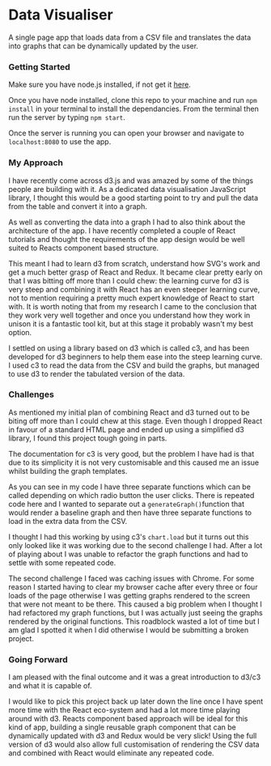 # Data Visualiser

A single page app that loads data from a CSV file and translates the data into graphs that can be dynamically updated by the user.

### Getting Started

Make sure you have node.js installed, if not get it [here](https://nodejs.org/en/download/).

Once you have node installed, clone this repo to your machine and run ```npm install``` in your terminal to install the dependancies. From the terminal then run the server by typing ```npm start```.

Once the server is running you can open your browser and navigate to ```localhost:8080``` to use the app.

### My Approach

 I have recently come across d3.js and was amazed by some of the things people are building with it. As a dedicated data visualisation JavaScript library, I thought this would be a good starting point to try and pull the data from the table and convert it into a graph.

 As well as converting the data into a graph I had to also think about the architecture of the app. I have recently completed a couple of React tutorials and thought the requirements of the app design would be well suited to Reacts component based structure.

 This meant I had to learn d3 from scratch, understand how SVG's work and get a much better grasp of React and Redux. It became clear pretty early on that I was bitting off more than I could chew: the learning curve for d3 is very steep and combining it with React has an even steeper learning curve, not to mention requiring a pretty much expert knowledge of React to start with. It is worth noting that from my research I came to the conclusion that they work very well together and once you understand how they work in unison it is a fantastic tool kit, but at this stage it probably wasn't my best option.

 I settled on using a library based on d3 which is called c3, and has been developed for d3 beginners to help them ease into the steep learning curve. I used c3 to read the data from the CSV and build the graphs, but managed to use d3 to render the tabulated version of the data.

 ### Challenges

 As mentioned my initial plan of combining React and d3 turned out to be biting off more than I could chew at this stage. Even though I dropped React in favour of a standard HTML page and ended up using a simplified d3 library, I found this project tough going in parts.

 The documentation for c3 is very good, but the problem I have had is that due to its simplicity it is not very customisable and this caused me an issue whilst building the graph templates.

 As you can see in my code I have three separate functions which can be called depending on which radio button the user clicks. There is repeated code here and I wanted to separate out a ```generateGraph()```function that would render a baseline graph and then have three separate functions to load in the extra data from the CSV.

 I thought I had this working by using c3's ```chart.load``` but it turns out this only looked like it was working due to the second challenge I had. After a lot of playing about I was unable to refactor the graph functions and had to settle with some repeated code.

 The second challenge I faced was caching issues with Chrome. For some reason I started having to clear my browser cache after every three or four loads of the page otherwise I was getting graphs rendered to the screen that were not meant to be there. This caused a big problem when I thought I had refactored my graph functions, but I was actually just seeing the graphs rendered by the original functions. This roadblock wasted a lot of time but I am glad I spotted it when I did otherwise I would be submitting a broken project.

 ### Going Forward

I am pleased with the final outcome and it was a great introduction to d3/c3 and what it is capable of.

 I would like to pick this project back up later down the line once I have spent more time with the React eco-system and had a lot more time playing around with d3. Reacts component based approach will be ideal for this kind of app, building a single reusable graph component that can be dynamically updated with d3 and Redux would be very slick! Using the full version of d3 would also allow full customisation of rendering the CSV data and combined with React would eliminate any repeated code.
